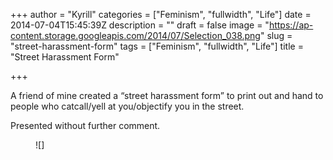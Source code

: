 +++
author = "Kyrill"
categories = ["Feminism", "fullwidth", "Life"]
date = 2014-07-04T15:45:39Z
description = ""
draft = false
image = "https://ap-content.storage.googleapis.com/2014/07/Selection_038.png"
slug = "street-harassment-form"
tags = ["Feminism", "fullwidth", "Life"]
title = "Street Harassment Form"

+++


A friend of mine created a “street harassment form” to print out and hand to people who catcall/yell at you/objectify you in the street.

Presented without further comment.

<figure class="thumbnail wp-caption aligncenter" id="attachment_2546" style="width: 630px">![]


